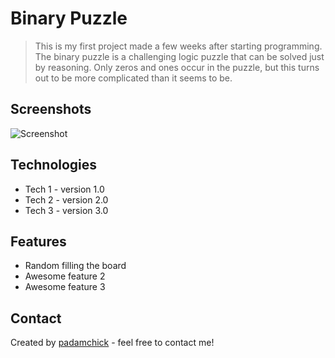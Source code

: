 # Binary Puzzle

> This is my first project made a few weeks after starting programming. The binary puzzle is a challenging logic puzzle that can be solved just by reasoning. Only zeros and ones occur in the puzzle, but this turns out to be more complicated than it seems to be.


## Screenshots
![Screenshot](https://i.imgur.com/b2bu1z5.png)

## Technologies
* Tech 1 - version 1.0
* Tech 2 - version 2.0
* Tech 3 - version 3.0


## Features
* Random filling the board
* Awesome feature 2
* Awesome feature 3


## Contact
Created by [padamchick](https://github.com/padamchick) - feel free to contact me!
